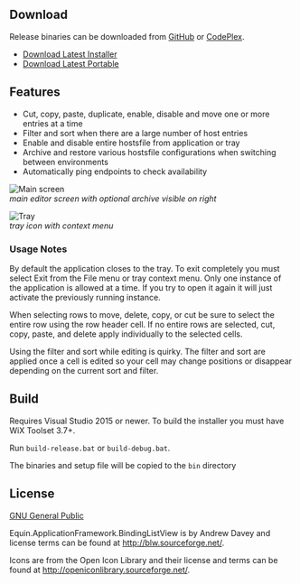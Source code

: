 ## Download

Release binaries can be downloaded from [GitHub](https://github.com/scottlerch/HostsFileEditor/releases) or [CodePlex](https://hostsfileeditor.codeplex.com/).
 * [Download Latest Installer](https://github.com/scottlerch/HostsFileEditor/releases/download/v1.2.0/HostsFileEditorSetup-1.2.0.msi)
 * [Download Latest Portable](https://github.com/scottlerch/HostsFileEditor/releases/download/v1.2.0/HostsFileEditor-1.2.0.zip)

## Features
 * Cut, copy, paste, duplicate, enable, disable and move one or more entries at a time
 * Filter and sort when there are a large number of host entries
 * Enable and disable entire hostsfile from application or tray
 * Archive and restore various hostsfile configurations when switching between environments
 * Automatically ping endpoints to check availability

![Main screen](https://cloud.githubusercontent.com/assets/1789883/24075121/a68ddcc8-0bd2-11e7-9eed-c53d02a08930.png)  
*main editor screen with optional archive visible on right*

![Tray](https://cloud.githubusercontent.com/assets/1789883/24075122/a98c7628-0bd2-11e7-845d-0e52a5e2cc7d.png)  
*tray icon with context menu*

### Usage Notes

By default the application closes to the tray. To exit completely you must select Exit from the File menu or tray context menu. Only one instance of the application is allowed at a time. If you try to open it again it will just activate the previously running instance.

When selecting rows to move, delete, copy, or cut be sure to select the entire row using the row header cell. If no entire rows are selected, cut, copy, paste, and delete apply individually to the selected cells.

Using the filter and sort while editing is quirky. The filter and sort are applied once a cell is edited so your cell may change positions or disappear depending on the current sort and filter.

## Build

Requires Visual Studio 2015 or newer.  To build the installer you must have WiX Toolset 3.7+.

Run `build-release.bat` or `build-debug.bat`. 

The binaries and setup file will be copied to the `bin` directory

## License
 
[GNU General Public](https://www.gnu.org/licenses/)

Equin.ApplicationFramework.BindingListView is by Andrew Davey and license
terms can be found at
<http://blw.sourceforge.net/>.

Icons are from the Open Icon Library and their license and terms can be found at
<http://openiconlibrary.sourceforge.net/>.



